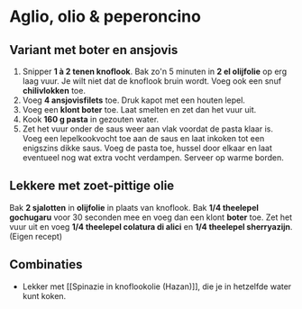 # Aglio, olio & peperoncino

## Variant met boter en ansjovis
1. Snipper **1 à 2 tenen knoflook**. Bak zo'n 5 minuten in **2 el olijfolie** op erg laag vuur. Je wilt niet dat de knoflook bruin wordt. Voeg ook een snuf **chilivlokken** toe.
2. Voeg **4 ansjovisfilets** toe. Druk kapot met een houten lepel.
3. Voeg een **klont boter** toe. Laat smelten en zet dan het vuur uit.
4. Kook **160 g pasta** in gezouten water. 
5. Zet het vuur onder de saus weer aan vlak voordat de pasta klaar is. Voeg een lepelkookvocht toe aan de saus en laat inkoken tot een enigszins dikke saus. Voeg de pasta toe, hussel door elkaar en laat eventueel nog wat extra vocht verdampen. Serveer op warme borden.

## Lekkere met zoet-pittige olie
Bak **2 sjalotten** in **olijfolie** in plaats van knoflook. Bak **1/4 theelepel gochugaru** voor 30 seconden mee en voeg dan een klont **boter** toe. Zet het vuur uit en voeg **1/4 theelepel colatura di alici** en **1/4 theelepel sherryazijn**. (Eigen recept)

## Combinaties
- Lekker met [[Spinazie in knoflookolie (Hazan)]], die je in hetzelfde water kunt koken.

